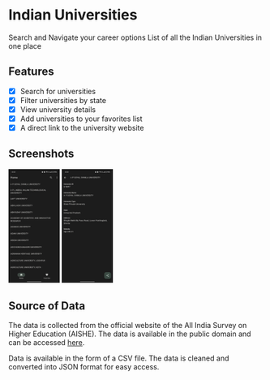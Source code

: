 # Indian Universities
Search and Navigate your career options
List of all the Indian Universities in one place

## Features
- [x] Search for universities
- [x] Filter universities by state
- [x] View university details
- [x] Add universities to your favorites list
- [x] A direct link to the university website

## Screenshots
<div>
    <img style="width: 20%" src="screenshot/1.jpg" alt="Indian Universities" style="float: left; margin-right: 10px;">
    <img style="width: 20%" src="screenshot/2.jpg" alt="Indian Universities" style="float: left; margin-left: 10px;">
</div>

## Source of Data
The data is collected from the official website of the All India Survey on Higher Education (AISHE). The data is available in the public domain and can be accessed [here](https://dashboard.aishe.gov.in/hedirectory/#/institutionDirectory/universityDetails/U/ALL).

Data is available in the form of a CSV file. The data is cleaned and converted into JSON format for easy access.
